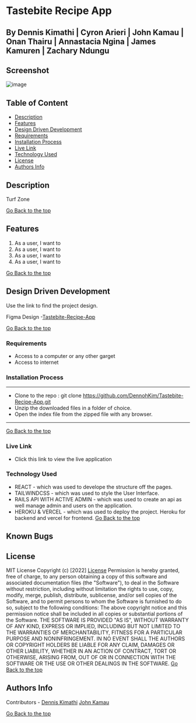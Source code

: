 # Tastebite Recipe App
## By Dennis Kimathi | Cyron Arieri | John Kamau | Onan Thairu | Annastacia Ngina | James Kamuren | Zachary Ndungu

## Screenshot
 ![image]()

 ## Table of Content
 - [Description](#description)
 - [Features](#features)
 - [Design Driven Development](#Design-Driven-Development)
 - [Requirements](#requirements)
 - [Installation Process](#installation-Process)
 - [Live Link](#Live-Link)
 - [Technology  Used](#technology-Used)
 - [License](#license)
 - [Authors Info](#Authors-Info)


## Description
<p>Turf Zone </p>

[Go Back to the top](#Tastebite-Recipe-App)
## Features
1. As a user, I want to 
2. As a user, I want to 
3. As a user, I want to 
4. As a user, I want to 


[Go Back to the top](#Tastebite-Recipe-App)

## Design Driven Development

Use the link to find the project design.

Figma Design -[Tastebite-Recipe-App](https://www.figma.com/file/PU4c9V6nSDltNYZlzlTZrl/Recipe-App?node-id=1%3A3-Booking-App?node-id=7%3A14)

[Go Back to the top](#Tastebite-Recipe-App)

 ###  Requirements
 * Access to  a computer or any other garget
 * Access to internet

 ### Installation Process
 ****
* Clone to the repo : git clone https://github.com/DennohKim/Tastebite-Recipe-App.git
* Unzip the downloaded files in a folder of choice.
* Open the index file from the zipped file with any browser.
 ****
 [Go Back to the top](#Tastebite-Recipe-App)

### Live Link
- Click this link to view the live application 

### Technology  Used
* REACT - which was used to develope the structure off the pages.
* TAILWINDCSS - which was used to style the User Interface.
* RAILS API WITH ACTIVE ADMIN - which was used to create an api as well manage admin and users on the application.
* HEROKU & VERCEL - which was used to deploy the project. Heroku for backend and vercel for frontend.
[Go Back to the top](#Tastebite-Recipe-App)

## Known Bugs


## License
MIT License
Copyright (c) [2022] [License](LICENSE.txt)
Permission is hereby granted, free of charge, to any person obtaining a copy
of this software and associated documentation files (the "Software"), to deal
in the Software without restriction, including without limitation the rights
to use, copy, modify, merge, publish, distribute, sublicense, and/or sell
copies of the Software, and to permit persons to whom the Software is
furnished to do so, subject to the following conditions:
The above copyright notice and this permission notice shall be included in all
copies or substantial portions of the Software.
THE SOFTWARE IS PROVIDED "AS IS", WITHOUT WARRANTY OF ANY KIND, EXPRESS OR
IMPLIED, INCLUDING BUT NOT LIMITED TO THE WARRANTIES OF MERCHANTABILITY,
FITNESS FOR A PARTICULAR PURPOSE AND NONINFRINGEMENT. IN NO EVENT SHALL THE
AUTHORS OR COPYRIGHT HOLDERS BE LIABLE FOR ANY CLAIM, DAMAGES OR OTHER
LIABILITY, WHETHER IN AN ACTION OF CONTRACT, TORT OR OTHERWISE, ARISING FROM,
OUT OF OR IN CONNECTION WITH THE SOFTWARE OR THE USE OR OTHER DEALINGS IN THE
SOFTWARE.
[Go Back to the top](#Tastebite-Recipe-App)

## Authors Info
Contributors - [Dennis Kimathi](https://github.com/DennohKim)
[John Kamau](https://github.com/JohnKamaujk)


[Go Back to the top](#Tastebite-Recipe-App)